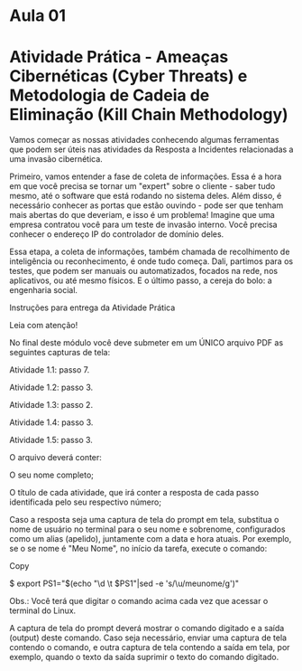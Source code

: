 # Aula 01
# Atividade Prática - Ameaças Cibernéticas (Cyber Threats) e Metodologia de Cadeia de Eliminação (Kill Chain Methodology)
Vamos começar as nossas atividades conhecendo algumas ferramentas que podem ser úteis nas atividades da Resposta a Incidentes relacionadas a uma invasão cibernética.

Primeiro, vamos entender a fase de coleta de informações. Essa é a hora em que você precisa se tornar um "expert" sobre o cliente - saber tudo mesmo, até o software que está rodando no sistema deles. Além disso, é necessário conhecer as portas que estão ouvindo - pode ser que tenham mais abertas do que deveriam, e isso é um problema! Imagine que uma empresa contratou você para um teste de invasão interno. Você precisa conhecer o endereço IP do controlador de domínio deles.

Essa etapa, a coleta de informações, também chamada de recolhimento de inteligência ou reconhecimento, é onde tudo começa. Dali, partimos para os testes, que podem ser manuais ou automatizados, focados na rede, nos aplicativos, ou até mesmo físicos. E o último passo, a cereja do bolo: a engenharia social.

Instruções para entrega da Atividade Prática

Leia com atenção!

No final deste módulo você deve submeter em um ÚNICO arquivo PDF as seguintes capturas de tela:

Atividade 1.1: passo 7.

Atividade 1.2: passo 3.

Atividade 1.3: passo 2.

Atividade 1.4: passo 3.

Atividade 1.5: passo 3.

O arquivo deverá conter:

O seu nome completo;

O título de cada atividade, que irá conter a resposta de cada passo identificada pelo seu respectivo número;

Caso a resposta seja uma captura de tela do prompt em tela, substitua o nome de usuário no terminal para o seu nome e sobrenome, configurados como um alias (apelido), juntamente com a data e hora atuais. Por exemplo, se o se nome é "Meu Nome", no início da tarefa, execute o comando:

Copy

$ export PS1="$(echo "\d \t $PS1"|sed -e 's/\\u/meunome/g')"

Obs.: Você terá que digitar o comando acima cada vez que acessar o terminal do Linux.

A captura de tela do prompt deverá mostrar o comando digitado e a saída (output) deste comando. Caso seja necessário, enviar uma captura de tela contendo o comando, e outra captura de tela contendo a saída em tela, por exemplo, quando o texto da saída suprimir o texto do comando digitado.

